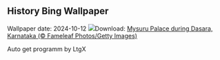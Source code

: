 ## History Bing Wallpaper
Wallpaper date: 2024-10-12
![](https://www.bing.com/th?id=OHR.DussehraMysore_EN-IN0426603332_UHD.jpg&w=1000)Download: [Mysuru Palace during Dasara, Karnataka (© Fameleaf Photos/Getty Images)](https://www.bing.com/th?id=OHR.DussehraMysore_EN-IN0426603332_UHD.jpg)

Auto get programm by LtgX
